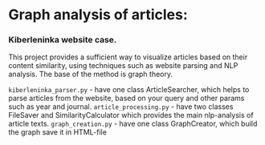 # Graph analysis of articles:
### Kiberleninka website case.
This project provides a sufficient way to visualize articles based on their content similarity, using techniques such as website parsing and NLP analysis.
The base of the method is graph theory.

```kiberleninka_parser.py``` - have one class ArticleSearcher, which helps to parse articles from the website, based on your query and other params such as year and journal.
```article_processing.py``` - have two classes FileSaver and SimilarityCalculator which provides the main nlp-analysis of article texts.
```graph_creation.py``` - have one class GraphCreator, which build the graph save it in HTML-file
